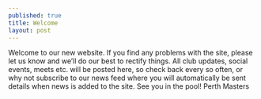 ```yaml
---
published: true
title: Welcome
layout: post
---
```

Welcome to our new website. If you find any problems with the site, please let us know and we’ll do our best to rectify things. All club updates, social events, meets etc. will be posted here, so check back every so often, or why not subscribe to our news feed where you will automatically be sent details when news is added to the site. See you in the pool! Perth Masters